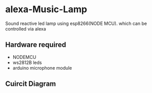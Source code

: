 # alexa-Music-Lamp
Sound reactive led lamp using esp8266(NODE MCU). which can be controlled via alexa


## Hardware required
* NODEMCU
* ws2812B leds
* arduino microphone module

## Cuircit Diagram
